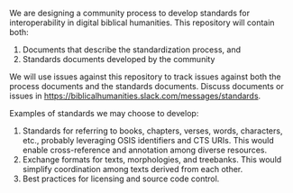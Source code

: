 We are designing a community process to develop standards for interoperability in digital biblical humanities. This repository will contain both:

1. Documents that describe the standardization process, and
2. Standards documents developed by the community

We will use issues against this repository to track issues against both the process documents and the standards documents.  Discuss documents or issues in https://biblicalhumanities.slack.com/messages/standards.

Examples of standards we may choose to develop:

1. Standards for referring to books, chapters, verses, words, characters, etc., probably leveraging OSIS identifiers and CTS URIs.  This would enable cross-reference and annotation among diverse resources.
2. Exchange formats for texts, morphologies, and treebanks.  This would simplify coordination among texts derived from each other.
3. Best practices for licensing and source code control.
